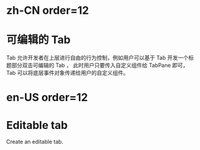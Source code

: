 # zh-CN order=12

# 可编辑的 Tab

Tab 允许开发者在上层进行自由的行为控制，例如用户可以基于 Tab 开发一个标题部分双击可编辑的 Tab ，
此时用户只要传入自定义组件给 TabPane 即可，Tab 可以将底层事件对象传递给用户的自定义组件。

# en-US order=12

# Editable tab

Create an editable tab.
